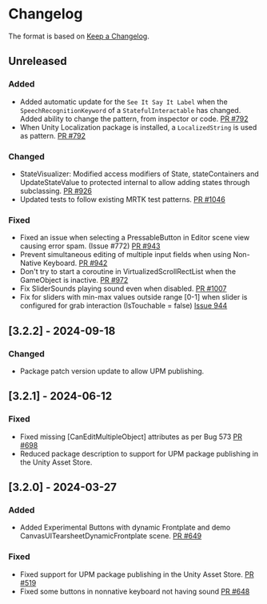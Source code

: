 # Changelog

The format is based on [Keep a Changelog](https://keepachangelog.com/en/1.1.0/).

## Unreleased

### Added

* Added automatic update for the `See It Say It Label` when the `SpeechRecognitionKeyword` of a `StatefulInteractable` has changed. Added ability to change the pattern, from inspector or code. [PR #792](https://github.com/MixedRealityToolkit/MixedRealityToolkit-Unity/pull/792)
* When Unity Localization package is installed, a `LocalizedString` is used as pattern. [PR #792](https://github.com/MixedRealityToolkit/MixedRealityToolkit-Unity/pull/792)

### Changed

* StateVisualizer: Modified access modifiers of State, stateContainers and UpdateStateValue to protected internal to allow adding states through subclassing. [PR #926](https://github.com/MixedRealityToolkit/MixedRealityToolkit-Unity/pull/926)
* Updated tests to follow existing MRTK test patterns. [PR #1046](https://github.com/MixedRealityToolkit/MixedRealityToolkit-Unity/pull/1046)

### Fixed

* Fixed an issue when selecting a PressableButton in Editor scene view causing error spam. (Issue #772) [PR #943](https://github.com/MixedRealityToolkit/MixedRealityToolkit-Unity/pull/943)
* Prevent simultaneous editing of multiple input fields when using Non-Native Keyboard. [PR #942](https://github.com/MixedRealityToolkit/MixedRealityToolkit-Unity/pull/942)
* Don't try to start a coroutine in VirtualizedScrollRectList when the GameObject is inactive. [PR #972](https://github.com/MixedRealityToolkit/MixedRealityToolkit-Unity/pull/972)
* Fix SliderSounds playing sound even when disabled. [PR #1007](https://github.com/MixedRealityToolkit/MixedRealityToolkit-Unity/pull/1007)
* Fix for sliders with min-max values outside range \[0-1\] when slider is configured for grab interaction (IsTouchable = false) [Issue 944](https://github.com/MixedRealityToolkit/MixedRealityToolkit-Unity/issues/944)

## [3.2.2] - 2024-09-18

### Changed

* Package patch version update to allow UPM publishing.

## [3.2.1] - 2024-06-12

### Fixed

* Fixed missing [CanEditMultipleObject] attributes as per Bug 573 [PR #698](https://github.com/MixedRealityToolkit/MixedRealityToolkit-Unity/pull/698)
* Reduced package description to support for UPM package publishing in the Unity Asset Store.

## [3.2.0] - 2024-03-27

### Added

* Added Experimental Buttons with dynamic Frontplate and demo CanvasUITearsheetDynamicFrontplate scene. [PR #649](https://github.com/MixedRealityToolkit/MixedRealityToolkit-Unity/pull/649)

### Fixed

* Fixed support for UPM package publishing in the Unity Asset Store. [PR #519](https://github.com/MixedRealityToolkit/MixedRealityToolkit-Unity/pull/519)
* Fixed some buttons in nonnative keyboard not having sound [PR #648](https://github.com/MixedRealityToolkit/MixedRealityToolkit-Unity/pull/648)
